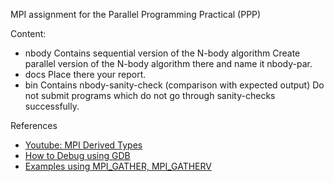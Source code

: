 MPI assignment for the Parallel Programming Practical (PPP)

Content:

- nbody Contains sequential version of the N-body algorithm
  Create parallel version of the N-body algorithm there
  and name it nbody-par.
- docs Place there your report.
- bin Contains nbody-sanity-check (comparison with expected output)
  Do not submit programs which do not go through sanity-checks successfully.

References

- [Youtube: MPI Derived Types](https://www.youtube.com/watch?v=x_GZtMCr4W4)
- [How to Debug using GDB](https://u.osu.edu/cstutorials/2018/09/28/how-to-debug-c-program-using-gdb-in-6-simple-steps/)
- [Examples using MPI_GATHER, MPI_GATHERV](https://www.mpi-forum.org/docs/mpi-1.1/mpi-11-html/node70.html)
